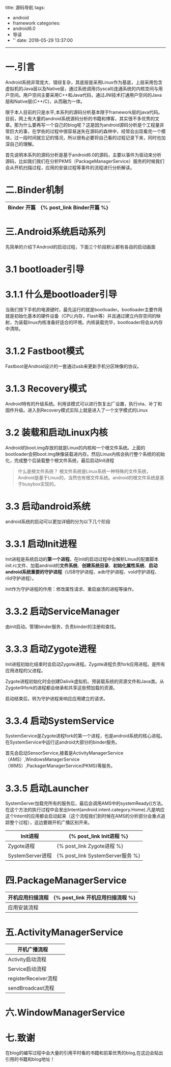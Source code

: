 title: 源码导航
tags:
  - android
  - framework
categories:
  - android6.0
  - 导读
  - ''
date: 2018-05-29 13:37:00
---
# 一.引言
Android系统非常庞大、错综复杂，其底层是采用Linux作为基底，上层采用包含虚拟机的Java层以及Native层，通过系统调用(Syscall)连通系统的内核空间与用户空间。用户空间主要采用C++和Java代码，通过JNI技术打通用户空间的Java层和Native层(C++/C)，从而融为一体。

限于本人目前的只是水平,本系列的源码分析基本限于framework层的java代码。目前，网上有大量的android系统源码分析的书籍和博客，其实很不多优秀的文章。那为什么要再写一个自己的blog呢？这是因为android源码分析是个工程量非常巨大的事，在学些的过程中很容易迷失在源码的森林中，经常会出现看完一个模块，过一段时间就忘记的情况，所以很有必要将自己看的过程记录下来，同时也加深自己的理解。

首先说明本系列的源码分析是基于android6.0的源码，主要以事件为驱动来分析源码，比如我们我们在分析PKMS（PackageManagerService）服务的时候我们会从开机扫描过程，应用的安装过程等事件的流程进行分析解读。


# 二.Binder机制

|Binder 开篇|{% post_link Binder开篇 %}|
|---|---|



# 三.Android系统启动系列

先简单的介绍下Android的启动过程，下面三个阶段默认都有各自的启动画面

# 3.1 bootloader引导


# 3.1.1 什么是bootloader引导
当我们按下手机的电源键时，最先运行的就是bootloader。bootloader主要作用就是初始化基本的硬件设备（CPU,内存，Flash等）并且通过建立内存空间的映射，为装载linux内核准备好适合的环境。内核装载完毕，bootloader将会从内存中清除。

# 3.1.2 Fastboot模式
Fastboot是Android设计的一套通过usb来更新手机分区映像的协议。

# 3.1.3 Recovery模式
Android特有的升级系统。利用该模式可以进行恢复出厂设置，执行ota、补丁和固件升级。进入到Recovery模式实际上就是进入了一个文字模式的Linux


# 3.2 装载和启动Linux内核
Android的boot.img存放的就是Linux的内核和一个根文件系统。上面的bootloader会把boot.img映像装载进内存。然后Linux内核会执行整个系统的初始化，完成整个后装载整个根文件系统，最后启动Init进程

> 什么是根文件系统？
根文件系统是Linux系统一种特殊的文件系统，Android是基于Linux的，当然也有根文件系统。android的根文件系统是基于busybox实现的。


# 3.3 启动android系统

android系统的启动可以更加详细的分为以下几个阶段

# 3.3.1 启动Init进程

Init进程是系统启动的**第一个进程**。在Init的启动过程中会解析Linux的配置脚本init.rc文件、加载android的**文件系统**、**创建系统目录**、**初始化属性系统**、**启动android系统重要的守护进程**（USB守护进程、adb守护进程、vold守护进程、rild守护进程）。

Init作为守护进程的作用：修改属性请求、重启崩溃的进程等操作。

# 3.3.2 启动ServiceManager

由init启动。管理binder服务，负责binder的注册和查找。


# 3.3.3 启动Zygote进程

Init进程初始化结束时会启动Zygote进程。Zygote进程负责fork应用进程。是所有应用进程的父进程。

Zygote进程初始化时会创建Dalivik虚拟机、预装载系统的资源文件和Java类。从Zygote中fork的进程都会继承和共享这些预加载的资源。

启动结束后，转为守护进程来响应应用建立的请求。


# 3.3.4 启动SystemService

SystemService是Zygote进程fork的第一个进程，也是android系统的核心进程。在SystemService中运行这android大部分的binder服务。

首先会启动SensorService,接着是ActivityManagerService（AMS）,WindowsManagerService（WMS）,PackagerManagerService(PKMS)等服务。


# 3.3.5 启动Launcher

SystemServer加载完所有的服务后，最后会调用AMS中的systemReady()方法。在这个方法的执行过程中会发出Intent(android.intent.category.Home).凡是响应这个Intent的应用都会启动起来（这个流程我们到时候在AMS的分析部分会重点追踪整个过程），这边要跟开机广播区别开来。



|Init进程|{% post_link Init进程 %}|
|---|---|
|Zygote进程|{% post_link Zygote进程 %}|
|SystemServer进程|{% post_link SystemServer服务 %}|



# 四.PackageManagerService

|开机应用扫描流程|{% post_link 开机应用扫描流程 %}|
|---|---|
|应用安装流程||


# 五.ActivityManagerService

|开机广播流程||
|---|---|
|Activity启动流程||
|Service启动流程||
|registerReceiver流程||
|sendBroadcast流程||



# 六.WindowManagerService

# 七.致谢
在blog的编写过程中会大量的引用平时看的书籍和前辈优秀的blog,在这边会贴出引用的书籍和blog地址！